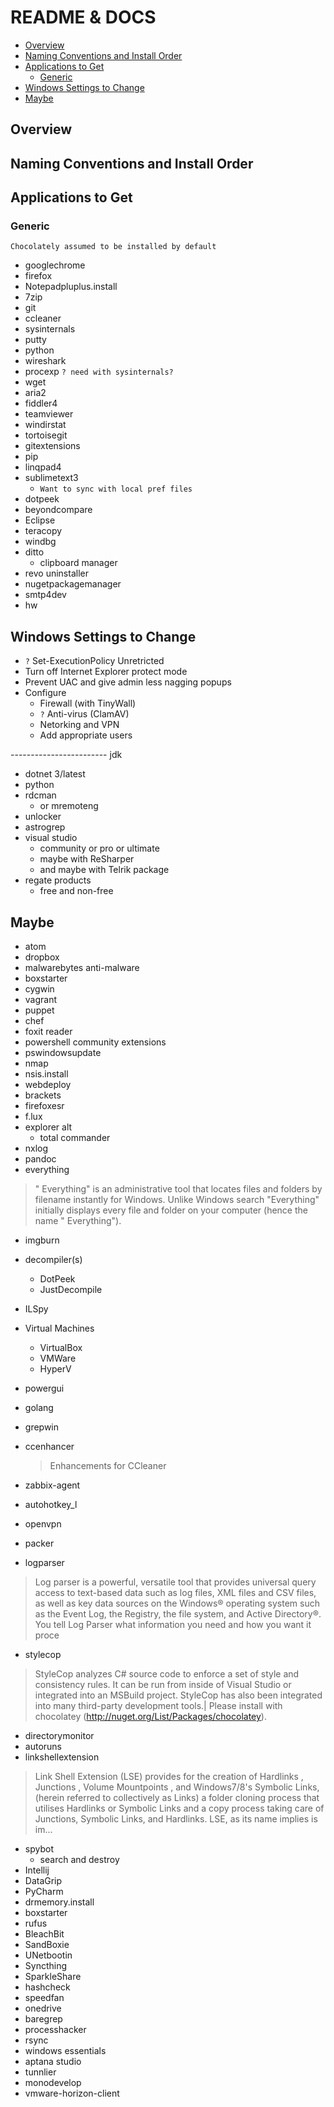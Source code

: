 README & DOCS
=============

<!-- MarkdownTOC -->

- [Overview](#overview)
- [Naming Conventions and Install Order](#naming-conventions-and-install-order)
- [Applications to Get](#applications-to-get)
	- [Generic](#generic)
- [Windows Settings to Change](#windows-settings-to-change)
- [Maybe](#maybe)

<!-- /MarkdownTOC -->


## Overview


## Naming Conventions and Install Order


## Applications to Get


### Generic

`Chocolately assumed to be installed by default`

- googlechrome
- firefox
- Notepadpluplus.install
- 7zip
- git
- ccleaner
- sysinternals
- putty
- python
- wireshark
- procexp `? need with sysinternals?`
- wget
- aria2
- fiddler4
- teamviewer
- windirstat
- tortoisegit
- gitextensions
- pip
- linqpad4
- sublimetext3
	+ `Want to sync with local pref files`
- dotpeek
- beyondcompare
- Eclipse
- teracopy
- windbg
- ditto
	+ clipboard manager
- revo uninstaller
- nugetpackagemanager
- smtp4dev
- hw





## Windows Settings to Change

- `?` Set-ExecutionPolicy Unretricted
- Turn off Internet Explorer protect mode
- Prevent UAC and give admin less nagging popups
- Configure
	+ Firewall (with TinyWall)
	+ `?` Anti-virus (ClamAV)
	+ Netorking and VPN
	+ Add appropriate users





------------------------ jdk
- dotnet 3/latest
- python
- rdcman
	+ or mremoteng
- unlocker
- astrogrep
- visual studio
	+ community or pro or ultimate
	+ maybe with ReSharper
	+ and maybe with Telrik package
- regate products
	+ free and non-free








## Maybe

- atom
- dropbox
- malwarebytes anti-malware
- boxstarter
- cygwin
- vagrant
- puppet
- chef
- foxit reader
- powershell community extensions
- pswindowsupdate
- nmap
- nsis.install
- webdeploy
- brackets
- firefoxesr
- f.lux
- explorer alt
	+ total commander
- nxlog
- pandoc
- everything
>"	Everything" is an administrative tool that locates files 	and folders by filename instantly for Windows.
> 	Unlike Windows search "Everything" initially displays 		every file and folder on your computer (hence the name "	Everything").

- imgburn
- decompiler(s)
	+ DotPeek
	+ JustDecompile
- ILSpy
- Virtual Machines
	+ VirtualBox
	+ VMWare
	+ HyperV
- powergui
- golang
- grepwin
- ccenhancer
	> Enhancements for CCleaner

- zabbix-agent
- autohotkey_l
- openvpn
- packer
- logparser
> Log parser is a powerful, versatile tool that provides universal query access to text-based data such as log files, XML files and CSV files, as well as key data sources on the Windows® operating system such as the Event Log, the Registry, the file system, and Active Directory®. You tell Log Parser what information you need and how you want it proce

- stylecop
> StyleCop analyzes C# source code to enforce a set of style and consistency rules. It can be run from inside of Visual Studio or integrated into an MSBuild project. StyleCop has also been integrated into many third-party development tools.| Please install with chocolatey (http://nuget.org/List/Packages/chocolatey).

- directorymonitor
- autoruns
- linkshellextension
> Link Shell Extension (LSE) provides for the creation of Hardlinks , Junctions , Volume Mountpoints , and Windows7/8's Symbolic Links, (herein referred to collectively as Links) a folder cloning process that utilises Hardlinks or Symbolic Links and a copy process taking care of Junctions, Symbolic Links, and Hardlinks. LSE, as its name implies is im...

- spybot
	+ search and destroy
- Intellij
- DataGrip
- PyCharm
- drmemory.install
- boxstarter
- rufus
- BleachBit
- SandBoxie
- UNetbootin
- Syncthing
- SparkleShare
- hashcheck
- speedfan
- onedrive
- baregrep
- processhacker
- rsync
- windows essentials
- aptana studio
- tunnlier
- monodevelop
- vmware-horizon-client
